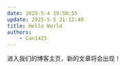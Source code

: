 ```yaml
---
date: 2025-5-4 19:50:55
update: 2025-5-5 21:12:40
title: Hello World
authors:
    - Can1425
---
```


进入我们的博客主页，新的文章将会出现！

<!-- more -->